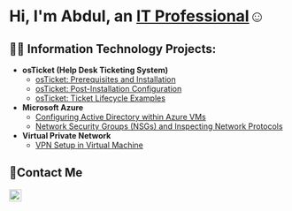 <h1>Hi, I'm Abdul, an <a href="https://linkedin.com/in/Abdulgafar95">IT Professional</a>☺</h1>

<h2>👨‍💻 Information Technology Projects:</h2>

- <b>osTicket (Help Desk Ticketing System)</b>
  - [osTicket: Prerequisites and Installation](https://github.com/Abdulgafar95/osticket-prereqs)
  - [osTicket: Post-Installation Configuration](https://github.com/Abdulgafar95/post-install-config)
  - [osTicket: Ticket Lifecycle Examples](https://github.com/Abdulgafar95/ticket-lifecycle)
- <b>Microsoft Azure</b>
  - [Configuring Active Directory within Azure VMs](https://github.com/Abdulgafar95/configure-ad)
  - [Network Security Groups (NSGs) and Inspecting Network Protocols](https://github.com/Abdulgafar95/azure-network-protocols)
- <b>Virtual Private Network</b>
  - [VPN Setup in Virtual Machine ](https://github.com/Abdulgafar95/Setting-UP-A-VPN)

<h2>📩Contact Me</h2>

[<img align="left" alt="Josh | LinkedIn" width="22px" src="https://cdn.jsdelivr.net/npm/simple-icons@v3/icons/linkedin.svg" />][linkedin]

[linkedin]:https://www.linkedin.com/in/Abdulgafar95
